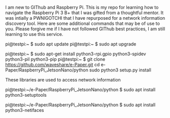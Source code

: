 I am new to GIThub and Raspberry Pi. This is my repo for learning how to navigate the Raspberry Pi 3 B+ that I was gifted from a thoughtful mentor. It was intially a PWNIGOTCHI that I have repurposed for a network information discovery tool. Here are some additional commands that may be of use to you. Please forgive me if I have not followed GIThub best practices, I am still learning to use this service. 


pi@testpi:~ $ sudo apt update
pi@testpi:~ $ sudo apt upgrade


pi@testpi:~ $ sudo apt-get install python3-rpi.gpio python3-spidev python3-pil python3-pip
pi@testpi:~ $ git clone https://github.com/waveshare/e-Paper.git
cd e-Paper/RaspberryPi_JetsonNano/python
sudo python3 setup.py install

These libraries are used to access network information

pi@testpi:~/e-Paper/RaspberryPi_JetsonNano/python $ sudo apt install python3-setuptools

pi@testpi:~/e-Paper/RaspberryPi_JetsonNano/python $ sudo apt install python3-netifaces

